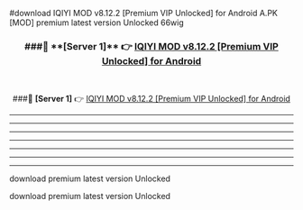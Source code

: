 #download IQIYI MOD v8.12.2 [Premium VIP Unlocked] for Android  A.PK [MOD] premium latest version Unlocked 66wig 



<div align="center">
<h3>###🔹 **[Server 1]** 👉 <a href="https://download1apk.web.app/">IQIYI MOD v8.12.2 [Premium VIP Unlocked] for Android </a></h3><br>


###🔹 **[Server 1]** 👉 <a href="https://download1apk.web.app/">IQIYI MOD v8.12.2 [Premium VIP Unlocked] for Android </a></h3>
</div>



----------------------------------------------------------

----------------------------------------------------------

----------------------------------------------------------

----------------------------------------------------------

----------------------------------------------------------

----------------------------------------------------------

----------------------------------------------------------

download premium latest version Unlocked

download premium latest version Unlocked
